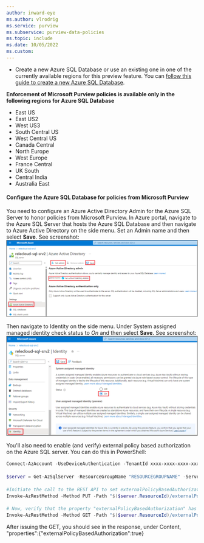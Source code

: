```yaml
---
author: inward-eye
ms.author: vlrodrig
ms.service: purview
ms.subservice: purview-data-policies
ms.topic: include
ms.date: 10/05/2022
ms.custom: 
---
```


- Create a new Azure SQL Database or use an existing one in one of the currently available regions for this preview feature. You can [follow this guide to create a new Azure SQL Database](/azure/azure-sql/database/single-database-create-quickstart).

**Enforcement of Microsoft Purview policies is available only in the following regions for Azure SQL Database**
- East US
- East US2
- West US3
- South Central US
- West Central US
- Canada Central
- North Europe
- West Europe
- France Central
- UK South
- Central India
- Australia East

#### Configure the Azure SQL Database for policies from Microsoft Purview
You need to configure an Azure Active Directory Admin for the Azure SQL Server to honor policies from Microsoft Purview. In Azure portal, navigate to the Azure SQL Server that hosts the Azure SQL Database and then navigate to Azure Active Directory on the side menu. Set an Admin name and then select **Save**. See screenshot:
![Screenshot shows how to assign Active Directory Admin to Azure SQL Server.](../media/how-to-policies-data-owner-sql/assign-active-directory-admin-azure-sql-db.png)

Then navigate to Identity on the side menu. Under System assigned managed identity check status to *On* and then select **Save**. See screenshot:
![Screenshot shows how to assign system managed identity to Azure SQL Server.](../media/how-to-policies-data-owner-sql/assign-identity-azure-sql-db.png)

You'll also need to enable (and verify) external policy based authorization on the Azure SQL server. You can do this in PowerShell:

```powershell
Connect-AzAccount -UseDeviceAuthentication -TenantId xxxx-xxxx-xxxx-xxxx-xxxx -SubscriptionId xxxx-xxxx-xxxx-xxxx

$server = Get-AzSqlServer -ResourceGroupName "RESOURCEGROUPNAME" -ServerName "SERVERNAME"

#Initiate the call to the REST API to set externalPolicyBasedAuthorization to true
Invoke-AzRestMethod -Method PUT -Path "$($server.ResourceId)/externalPolicyBasedAuthorizations/MicrosoftPurview?api-version=2021-11-01-preview" -Payload '{"properties":{"externalPolicyBasedAuthorization":true}}'

# Now, verify that the property "externalPolicyBasedAuthorization" has been set to true
Invoke-AzRestMethod -Method GET -Path "$($server.ResourceId)/externalPolicyBasedAuthorizations/MicrosoftPurview?api-version=2021-11-01-preview"
```
After issuing the GET, you should see in the response, under Content, "properties":{"externalPolicyBasedAuthorization":true}
